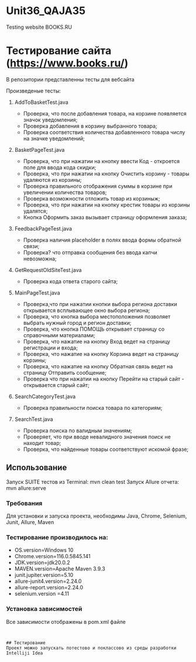 # Unit36_QAJA35
Testing website BOOKS.RU 
# Тестирование сайта (https://www.books.ru/)
В репозитории представленны тесты для вебсайта 

Произведеные тесты:

1. AddToBasketTest.java
   - Проверка, что после добавления товара, на корзине появляется значок уведомления;
   - Проверка добавления в корзину выбранного товара;
   - Проверка соответствия количества добавленного товара числу на значке уведомлений;
     
2. BasketPageTest.java
   - Проверка, что при нажатии на кнопку ввести Код - откроется поле для ввода кода скидки;
   - Проверка, что при нажатии на кнопку Очистить корзину - товары удаляются из корзины;
   - Проверка правильного отображения суммы в корзине при увеличении количества товаров;
   - Проверка возможности отложить товар из корзиныж;
   - Проверка, что при нажатии на кнопку крестик товары из корзины удалятся;
   - Кнопка Оформить заказ вызывает страницу оформления заказа;
   
3. FeedbackPageTest.java
   - Проверка наличия placeholder в полях ввода формы обратной связи;
   - Проверка? что отправка сообщения без ввода капчи невозможна;
 
4. GetRequestOldSiteTest.java
   - Проверка кода ответа старого сайта;
     
5. MainPageTest.java
   - Проверка,что при нажатии кнопки выбора региона доставки открывается всплывающее окно выбора региона;
   - Проверка, что кнопка выбора местоположения позволяет выбрать нужный город и регион доставки;
   - Проверка, что кнопка ПОМОЩЬ открывает страницу со справочными материалами;
   - Проверка, что нажатие на кнопку Вход ведет на страницу регистрации и входа;
   - Проверка, что нажатие на кнопку Корзина ведет на страницу корзины;
   - Проверка, что нажатие на кнопку Обратная связь ведет на страницу Отправить сообщение;
   - Проверка что при нажатии на кнопку Перейти на старый сайт - открывается старый сайт;

6. SearchCategoryTest.java
   - Проверка правильности поиска  товара по категориям;
   
8. SearchTest.java
   - Проверка поиска по валидным значениям;
   - Проверяет, что при вводе невалидного значения поиск не находит товар;
   - Проверка, что найденные товары соответствуют искомой фразе;

   

## Использование
Запуск SUITE тестов из Terminal:
mvn clean test
Запуск Allure отчета:
mvn allure:serve


### Требования
Для установки и запуска проекта, необходимы Java, Chrome, Selenium, Junit, Allure, Maven 
### Тестирование производилось на:
- OS.version=Windows 10
- Chrome.version=116.0.5845.141
- JDK.version=jdk20.0.2
- MAVEN.version=Apache Maven 3.9.3
- junit.jupiter.version=5.10
- allure-junit4.version=2.24.0
- allure-report.version=2.24.0
- selenium.version =4.11

### Установка зависимостей
Все зависимости отображены в pom.xml файле
```


## Тестирование
Проект можно запускать потестово и поклассово из среды разработки Intelliji Idea 
